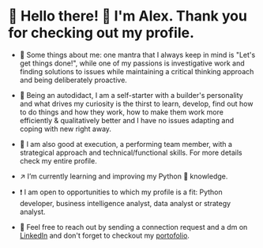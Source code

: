 # 👋 Hello there! 🙏 I'm Alex.  Thank you for checking out my profile.

- 📣 Some things about me: one mantra that I always keep in mind is "Let's get things done!", while one of my passions is investigative work and finding solutions to issues while maintaining a critical thinking approach and being deliberately proactive. 

- 📣 Being an autodidact, I am a self-starter with a builder's personality and what drives my curiosity is the thirst to learn, develop, find out how to do things and how they work, how to make them work more efficiently & qualitatively better and I have no issues adapting and coping with new right away. 

- 📣 I am also good at execution, a performing team member, with a strategical approach and technical/functional skills. For more details check my entire profile.

- ↗️ I’m currently learning and improving my Python 🐍 knowledge.

- ❗ I am open to opportunities to which my profile is a fit: Python developer, business intelligence analyst, data analyst or strategy analyst.

- 💬 Feel free to reach out by sending a connection request and a dm on [LinkedIn](https://www.linkedin.com/in/alexonati/) and don't forget to checkout my [portofolio](https://tzunu.pythonanywhere.com/).
